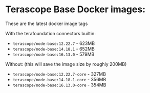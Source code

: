 # Terascope Base Docker images:

These are the latest docker image tags

With the terafoundation connectors builtin:

- `terascope/node-base:12.22.7` - 623MB
- `terascope/node-base:14.18.1` - 652MB
- `terascope/node-base:16.13.0` - 579MB

Without: (this will save the image size by roughly 200MB)

- `terascope/node-base:12.22.7-core` - 327MB
- `terascope/node-base:14.18.1-core` - 356MB
- `terascope/node-base:16.13.0-core` - 354MB

